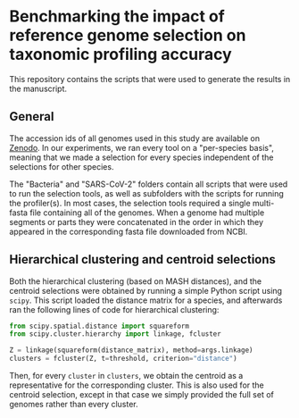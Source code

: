 # Benchmarking the impact of reference genome selection on taxonomic profiling accuracy
This repository contains the scripts that were used to generate the results in the manuscript.

## General
The accession ids of all genomes used in this study are available on [Zenodo](https://doi.org/10.5281/zenodo.14727633). In our experiments, we ran every tool on a "per-species basis", meaning that we made a selection for every species independent of the selections for other species.

The "Bacteria" and "SARS-CoV-2" folders contain all scripts that were used to run the selection tools, as well as subfolders with the scripts for running the profiler(s). In most cases, the selection tools required a single multi-fasta file containing all of the genomes. When a genome had multiple segments or parts they were concatenated in the order in which they appeared in the corresponding fasta file downloaded from NCBI.


## Hierarchical clustering and centroid selections
Both the hierarchical clustering (based on MASH distances), and the centroid selections were obtained by running a simple Python script using `scipy`. This script loaded the distance matrix for a species, and afterwards ran the following lines of code for hierarchical clustering:

```python
from scipy.spatial.distance import squareform
from scipy.cluster.hierarchy import linkage, fcluster

Z = linkage(squareform(distance_matrix), method=args.linkage)
clusters = fcluster(Z, t=threshold, criterion="distance")
```

Then, for every `cluster` in `clusters`, we obtain the centroid as a representative for the corresponding cluster. This is also used for the centroid selection, except in that case we simply provided the full set of genomes rather than every cluster.
